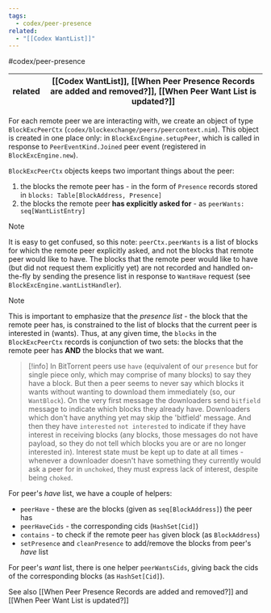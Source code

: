 ```yaml
---
tags:
  - codex/peer-presence
related:
  - "[[Codex WantList]]"
---
```

#codex/peer-presence

| related | [[Codex WantList]], [[When Peer Presence Records are added and removed?]], [[When Peer Want List is updated?]] |
| ------- | -------------------------------------------------------------------------------------------------------------- |

For each remote peer we are interacting with, we create an object of type `BlockExcPeerCtx` (`codex/blockexchange/peers/peercontext.nim`). This object is created in one place only: in `BlockExcEngine.setupPeer`, which is called in response to `PeerEventKind.Joined` peer event (registered in `BlockExcEngine.new`).

`BlockExcPeerCtx` objects keeps two important things about the peer:

1. the blocks the remote peer has - in the form of `Presence` records stored in `blocks: Table[BlockAddress, Presence]`
2. the blocks the remote peer **has explicitly asked for** - as `peerWants: seq[WantListEntry]`

>[!note]
It is easy to get confused, so this note: `peerCtx.peerWants` is a list of blocks for which the remote peer explicitly asked, and not the blocks that remote peer would like to have. The blocks that the remote peer would like to have (but did not request them explicitly yet) are not recorded and handled on-the-fly by sending the presence list in response to `WantHave` request (see `BlockExcEngine.wantListHandler`).

>[!note]
>This is important to emphasize that the *presence list* - the block that the remote peer has, is constrained to the list of blocks that the current peer is interested in (wants). Thus, at any given time, the `blocks` in the `BlockExcPeerCtx` records is conjunction of two sets: the blocks that the remote peer has **AND** the blocks that we want.

>[!info]
>In BitTorrent peers use `have` (equivalent of our `presence` but for single piece only, which may comprise of many blocks) to say they have a block. But then a peer seems to never say which blocks it wants without wanting to download them immediately (so, our `WantBlock`). On the very first message the downloaders send `bitfield` message to indicate which blocks they already have. Downloaders which don't have anything yet may skip the 'bitfield' message. And then they have `interested` `not interested` to indicate if they have interest in receiving blocks (any blocks, those messages do not have payload, so they do not tell which blocks you are or are no longer interested in). Interest state must be kept up to date at all times - whenever a downloader doesn't have something they currently would ask a peer for in `unchoked`, they must express lack of interest, despite being `choked`.

For peer's *have* list, we have a couple of helpers:

- `peerHave` - these are the blocks (given as `seq[BlockAddress]`) the peer has
- `peerHaveCids` - the corresponding cids (`HashSet[Cid]`)
- `contains` - to check if the remote peer `has` given block (as `BlockAddress`)
- `setPresence` and `cleanPresence` to add/remove the blocks from peer's *have* list

For peer's *want* list, there is one helper `peerWantsCids`, giving back the cids of the corresponding blocks (as `HashSet[Cid]`).

See also [[When Peer Presence Records are added and removed?]] and [[When Peer Want List is updated?]]
